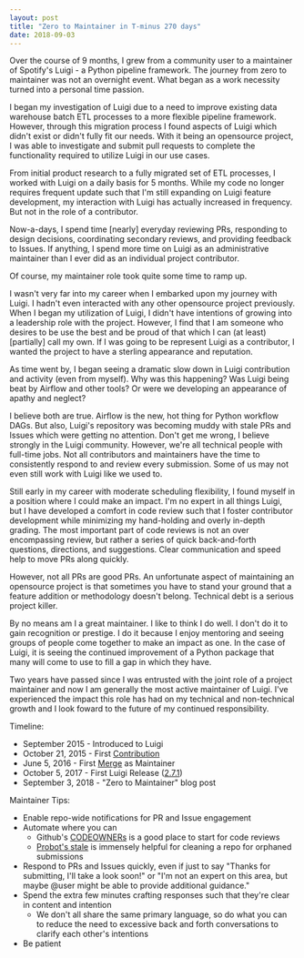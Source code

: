 ```yaml
---
layout: post
title: "Zero to Maintainer in T-minus 270 days"
date: 2018-09-03
---
```


Over the course of 9 months, I grew from a community user to a maintainer of Spotify's Luigi - a Python pipeline framework. The journey from zero to maintainer was not an overnight event. What began as a work necessity turned into a personal time passion.

I began my investigation of Luigi due to a need to improve existing data warehouse batch ETL processes to a more flexible pipeline framework. However, through this migration process I found aspects of Luigi which didn't exist or didn't fully fit our needs. With it being an opensource project, I was able to investigate and submit pull requests to complete the functionality required to utilize Luigi in our use cases.

From initial product research to a fully migrated set of ETL processes, I worked with Luigi on a daily basis for 5 months. While my code no longer requires frequent update such that I'm still expanding on Luigi feature development, my interaction with Luigi has actually increased in frequency. But not in the role of a contributor.

Now-a-days, I spend time [nearly] everyday reviewing PRs, responding to design decisions, coordinating secondary reviews, and providing feedback to Issues. If anything, I spend more time on Luigi as an administrative maintainer than I ever did as an individual project contributor.

Of course, my maintainer role took quite some time to ramp up.

I wasn't very far into my career when I embarked upon my journey with Luigi. I hadn't even interacted with any other opensource project previously. When I began my utilization of Luigi, I didn't have intentions of growing into a leadership role with the project. However, I find that I am someone who desires to be use the best and be proud of that which I can (at least) [partially] call my own. If I was going to be represent Luigi as a contributor, I wanted the project to have a sterling appearance and reputation.

As time went by, I began seeing a dramatic slow down in Luigi contribution and activity (even from myself). Why was this happening? Was Luigi being beat by Airflow and other tools? Or were we developing an appearance of apathy and neglect?

I believe both are true. Airflow is the new, hot thing for Python workflow DAGs. But also, Luigi's repository was becoming muddy with stale PRs and Issues which were getting no attention. Don't get me wrong, I believe strongly in the Luigi community. However, we're all technical people with full-time jobs. Not all contributors and maintainers have the time to consistently respond to and review every submission. Some of us may not even still work with Luigi like we used to.

Still early in my career with moderate scheduling flexibility, I found myself in a position where I could make an impact. I'm no expert in all things Luigi, but I have developed a comfort in code review such that I foster contributor development while minimizing my hand-holding and overly in-depth grading. The most important part of code reviews is not an over encompassing review, but rather a series of quick back-and-forth questions, directions, and suggestions. Clear communication and speed help to move PRs along quickly.

However, not all PRs are good PRs. An unfortunate aspect of maintaining an opensource project is that sometimes you have to stand your ground that a feature addition or methodology doesn't belong. Technical debt is a serious project killer.

By no means am I a great maintainer. I like to think I do well. I don't do it to gain recognition or prestige. I do it because I enjoy mentoring and seeing groups of people come together to make an impact as one. In the case of Luigi, it is seeing the continued improvement of a Python package that many will come to use to fill a gap in which they have.

Two years have passed since I was entrusted with the joint role of a project maintainer and now I am generally the most active maintainer of Luigi. I've experienced the impact this role has had on my technical and non-technical growth and I look foward to the future of my continued responsibility.


Timeline:
* September 2015 - Introduced to Luigi
* October 21, 2015 - First [Contribution](https://github.com/spotify/luigi/pull/1331)
* June 5, 2016 - First [Merge](https://github.com/spotify/luigi/pull/1702) as Maintainer
* October 5, 2017 - First Luigi Release ([2.7.1](https://github.com/spotify/luigi/releases/tag/2.7.1))
* September 3, 2018 - "Zero to Maintainer" blog post


Maintainer Tips:
* Enable repo-wide notifications for PR and Issue engagement
* Automate where you can
    * Github's [CODEOWNERs](https://help.github.com/articles/about-codeowners/) is a good place to start for code reviews
    * [Probot's stale](https://github.com/probot/stale) is immensely helpful for cleaning a repo for orphaned submissions
* Respond to PRs and Issues quickly, even if just to say "Thanks for submitting, I'll take a look soon!" or "I'm not an expert on this area, but maybe @user might be able to provide additional guidance."
* Spend the extra few minutes crafting responses such that they're clear in content and intention
    * We don't all share the same primary language, so do what you can to reduce the need to excessive back and forth conversations to clarify each other's intentions
* Be patient
